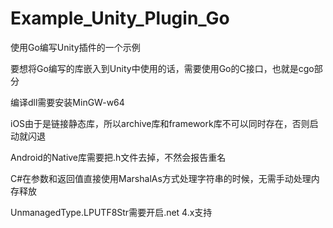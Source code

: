 # Example_Unity_Plugin_Go
使用Go编写Unity插件的一个示例

要想将Go编写的库嵌入到Unity中使用的话，需要使用Go的C接口，也就是cgo部分

编译dll需要安装MinGW-w64

iOS由于是链接静态库，所以archive库和framework库不可以同时存在，否则启动就闪退

Android的Native库需要把.h文件去掉，不然会报告重名

C#在参数和返回值直接使用MarshalAs方式处理字符串的时候，无需手动处理内存释放

UnmanagedType.LPUTF8Str需要开启.net 4.x支持